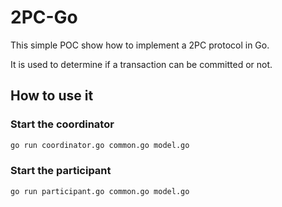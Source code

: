 # 2PC-Go 

This simple POC show how to implement a 2PC protocol in Go.

It is used to determine if a transaction can be committed or not.

## How to use it

### Start the coordinator

```bash
go run coordinator.go common.go model.go
```

### Start the participant

```bash
go run participant.go common.go model.go
```

